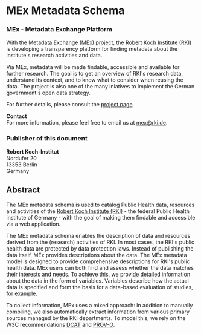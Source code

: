 # MEx Metadata Schema

### MEx - Metadata Exchange Platform

With the Metadata Exchange (MEx) project, the [Robert Koch Institute](https://www.rki.de) (RKI) is developing a transparency platform for finding metadata about the institute's research activities and data.

Via MEx, metadata will be made findable, accessible and available for further research. The goal is to get an overview of RKI's research data, understand its context, and to know what to consider when reusing the data. The project is also one of the many iniatives to implement the German government's open data strategy.

For further details, please consult the [project page](https://www.rki.de/DE/Content/Forsch/MEx/MEx_node.html).

**Contact** \
For more information, please feel free to email us at [mex@rki.de](mailto:mex@rki.de).

### Publisher of this document
**Robert Koch-Institut** \
Nordufer 20 \
13353 Berlin \
Germany

## Abstract

The MEx metadata schema is used to catalog Public Health data, resources and activities of the [Robert Koch Institute (RKI)](https://www.rki.de) - the federal Public Health institute of Germany - with the goal of making them findable and accessible via a web application.

The MEx metadata schema enables the description of data and resources derived from the (research) activities of RKI.
In most cases, the RKI's public health data are protected by data protection laws. Instead of publishing the data itself, MEx provides descriptions about the data. The MEx metadata model is designed to provide comprehensive descriptions for RKI's public health data. MEx users can both find and assess whether the data matches their interests and needs.
To achieve this, we provide detailed information about the data in the form of variables. Variables describe how the actual data is specified and form the basis for a data-based evaluation of studies, for example.

To collect information, MEx uses a mixed approach: In addition to manually compiling, we also automatically extract information from various primary sources managed by the RKI departments.
To model this, we rely on the W3C recommendations [DCAT](https://www.w3.org/TR/vocab-dcat-2/) and [PROV-O](http://www.w3.org/TR/prov-o/).
